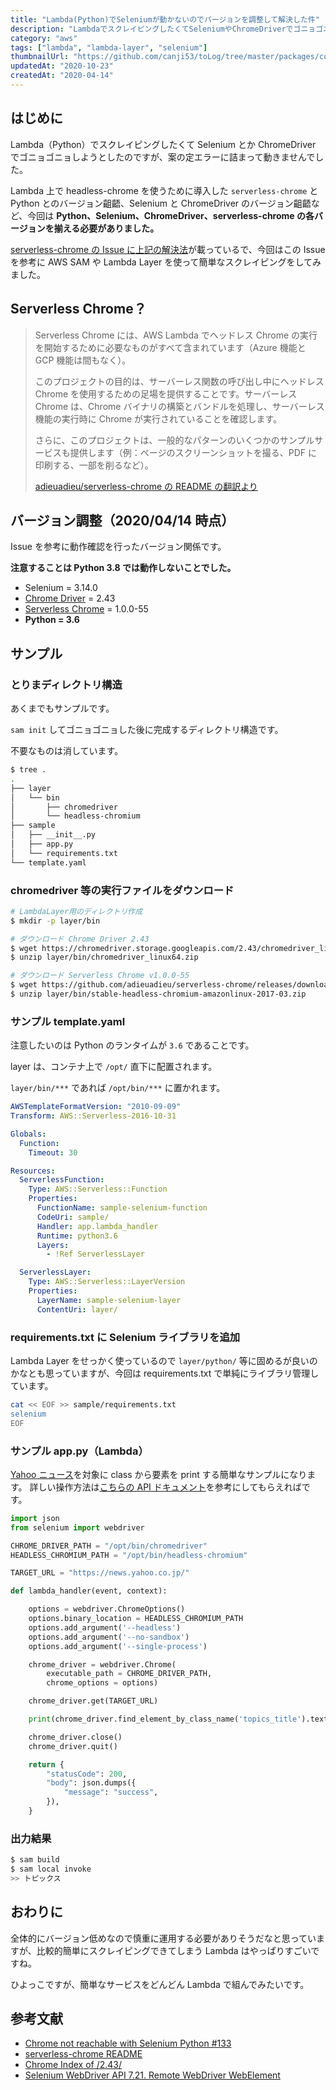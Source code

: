 ```yaml
---
title: "Lambda(Python)でSeleniumが動かないのでバージョンを調整して解決した件"
description: "LambdaでスクレイピングしたくてSeleniumやChromeDriverでゴニョゴニョしたのですが、案の定エラーでした。結果的にPython、Selenium、ChromeDriver、serverless-chromeの各バージョンを揃える必要がありました。"
category: "aws"
tags: ["lambda", "lambda-layer", "selenium"]
thumbnailUrl: "https://github.com/canji53/toLog/tree/master/packages/contents/tolog/posts/selenium-in-lambda/thumbnail.png"
updatedAt: "2020-10-23"
createdAt: "2020-04-14"
---
```


## **はじめに**

Lambda（Python）でスクレイピングしたくて Selenium とか ChromeDriver でゴニョゴニョしようとしたのですが、案の定エラーに詰まって動きませんでした。

Lambda 上で headless-chrome を使うために導入した `serverless-chrome` と Python とのバージョン齟齬、Selenium と ChromeDriver のバージョン齟齬など、今回は **Python、Selenium、ChromeDriver、serverless-chrome の各バージョンを揃える必要がありました。**

[serverless-chrome の Issue に上記の解決法](https://github.com/adieuadieu/serverless-chrome/issues/133)が載っているで、今回はこの Issue を参考に AWS SAM や Lambda Layer を使って簡単なスクレイピングをしてみました。

## **Serverless Chrome？**

> Serverless Chrome には、AWS Lambda でヘッドレス Chrome の実行を開始するために必要なものがすべて含まれています（Azure 機能と GCP 機能は間もなく）。
>
> このプロジェクトの目的は、サーバーレス関数の呼び出し中にヘッドレス Chrome を使用するための足場を提供することです。サーバーレス Chrome は、Chrome バイナリの構築とバンドルを処理し、サーバーレス機能の実行時に Chrome が実行されていることを確認します。
>
> さらに、このプロジェクトは、一般的なパターンのいくつかのサンプルサービスも提供します（例：ページのスクリーンショットを撮る、PDF に印刷する、一部を削るなど）。
>
> [adieuadieu/serverless-chrome の README の翻訳より](https://github.com/adieuadieu/serverless-chrome#serverless-chrome)

## **バージョン調整（2020/04/14 時点）**

Issue を参考に動作確認を行ったバージョン関係です。

**注意することは Python 3.8 では動作しないことでした。**

- Selenium = 3.14.0
- [Chrome Driver](https://chromedriver.storage.googleapis.com/index.html?path=2.43/) = 2.43
- [Serverless Chrome](https://github.com/adieuadieu/serverless-chrome/releases) = 1.0.0-55
- **Python = 3.6**

## **サンプル**

### **とりまディレクトリ構造**

あくまでもサンプルです。

`sam init` してゴニョゴニョした後に完成するディレクトリ構造です。

不要なものは消しています。

```bash
$ tree .
.
├── layer
│   └── bin
│       ├── chromedriver
│       └── headless-chromium
├── sample
│   ├── __init__.py
│   ├── app.py
│   └── requirements.txt
└── template.yaml
```

### **chromedriver 等の実行ファイルをダウンロード**

```bash
# LambdaLayer用のディレクトリ作成
$ mkdir -p layer/bin

# ダウンロード Chrome Driver 2.43
$ wget https://chromedriver.storage.googleapis.com/2.43/chromedriver_linux64.zip -P layer/bin
$ unzip layer/bin/chromedriver_linux64.zip

# ダウンロード Serverless Chrome v1.0.0-55
$ wget https://github.com/adieuadieu/serverless-chrome/releases/download/v1.0.0-55/stable-headless-chromium-amazonlinux-2017-03.zip -P layer/bin
$ unzip layer/bin/stable-headless-chromium-amazonlinux-2017-03.zip
```

### **サンプル template.yaml**

注意したいのは Python のランタイムが `3.6` であることです。

layer は、コンテナ上で `/opt/` 直下に配置されます。

`layer/bin/***` であれば `/opt/bin/***` に置かれます。

```yaml
AWSTemplateFormatVersion: "2010-09-09"
Transform: AWS::Serverless-2016-10-31

Globals:
  Function:
    Timeout: 30

Resources:
  ServerlessFunction:
    Type: AWS::Serverless::Function
    Properties:
      FunctionName: sample-selenium-function
      CodeUri: sample/
      Handler: app.lambda_handler
      Runtime: python3.6
      Layers:
        - !Ref ServerlessLayer

  ServerlessLayer:
    Type: AWS::Serverless::LayerVersion
    Properties:
      LayerName: sample-selenium-layer
      ContentUri: layer/
```

### **requirements.txt に Selenium ライブラリを追加**

Lambda Layer をせっかく使っているので `layer/python/` 等に固めるが良いのかなとも思っていますが、今回は requirements.txt で単純にライブラリ管理しています。

```bash
cat << EOF >> sample/requirements.txt
selenium
EOF
```

### **サンプル app.py（Lambda）**

[Yahoo ニュース](https://news.yahoo.co.jp/)を対象に class から要素を print する簡単なサンプルになります。
詳しい操作方法は[こちらの API ドキュメント](https://selenium-python.readthedocs.io/api.html#module-selenium.webdriver.remote.webelement)を参考にしてもらえればです。

```python
import json
from selenium import webdriver

CHROME_DRIVER_PATH = "/opt/bin/chromedriver"
HEADLESS_CHROMIUM_PATH = "/opt/bin/headless-chromium"

TARGET_URL = "https://news.yahoo.co.jp/"

def lambda_handler(event, context):

    options = webdriver.ChromeOptions()
    options.binary_location = HEADLESS_CHROMIUM_PATH
    options.add_argument('--headless')
    options.add_argument('--no-sandbox')
    options.add_argument('--single-process')

    chrome_driver = webdriver.Chrome(
        executable_path = CHROME_DRIVER_PATH,
        chrome_options = options)

    chrome_driver.get(TARGET_URL)

    print(chrome_driver.find_element_by_class_name('topics_title').text)

    chrome_driver.close()
    chrome_driver.quit()

    return {
        "statusCode": 200,
        "body": json.dumps({
            "message": "success",
        }),
    }
```

### **出力結果**

```bash
$ sam build
$ sam local invoke
>> トピックス
```

## **おわりに**

全体的にバージョン低めなので慎重に運用する必要がありそうだなと思っていますが、比較的簡単にスクレイピングできてしまう Lambda はやっぱりすごいですね。

ひよっこですが、簡単なサービスをどんどん Lambda で組んでみたいです。

## **参考文献**

- [Chrome not reachable with Selenium Python&nbsp;#133](https://github.com/adieuadieu/serverless-chrome/issues/133)
- [serverless-chrome README](https://github.com/adieuadieu/serverless-chrome#serverless-chrome)
- [Chrome Index of /2.43/](https://chromedriver.storage.googleapis.com/index.html?path=2.43/)
- [Selenium WebDriver API 7.21. Remote WebDriver WebElement](https://selenium-python.readthedocs.io/api.html#module-selenium.webdriver.remote.webelement)
